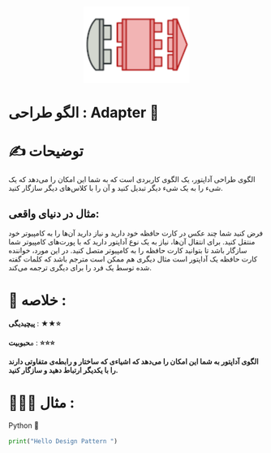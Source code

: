 <p align="center">
  <img src="https://github.com/mojtabapaso/Design-Pattern-Persian/blob/main/img/Structural/adapter-mini.png" height="150px" />
</p>

# الگو طراحی :  Adapter 🔌

# ✍️ توضیحات 
الگوی طراحی آداپتور، یک الگوی کاربردی است که به شما این امکان را می‌دهد که یک شیء را به یک شیء دیگر تبدیل کنید و آن را با کلاس‌های دیگر سازگار کنید. 

## مثال در دنیای واقعی:
فرض کنید شما چند عکس در کارت حافظه خود دارید و نیاز دارید آن‌ها را به کامپیوتر خود منتقل کنید. برای انتقال آن‌ها، نیاز به یک نوع آداپتور دارید که با پورت‌های کامپیوتر شما سازگار باشد تا بتوانید کارت حافظه را به کامپیوتر متصل کنید. در این مورد، خواننده کارت حافظه یک آداپتور است مثال دیگری هم ممکن است مترجم باشد که کلمات گفته شده توسط یک فرد را برای دیگری ترجمه می‌کند.

 # 📝 خلاصه :
**پیچیدیگی** : **★★⭐** 

م**حبوبیت** : **⭐⭐⭐**

**الگوی آداپتور به شما این امکان را می‌دهد که اشیاءی که ساختار و رابطه‌ی متفاوتی دارند را با یکدیگر ارتباط دهید و سازگار کنید.**

# 👨🏻‍💻 مثال  :
Python 🐍 


```python
print("Hello Design Pattern ")
```
